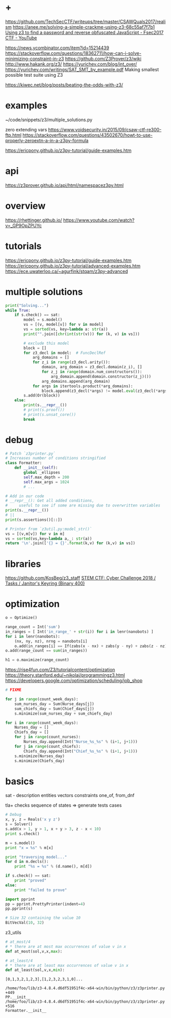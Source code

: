 # +

https://github.com/TechSecCTF/writeups/tree/master/CSAWQuals2017/realism
https://anee.me/solving-a-simple-crackme-using-z3-68c55af7f7b1
[Using z3 to find a password and reverse obfuscated JavaScript \- Fsec2017 CTF \- YouTube](https://www.youtube.com/watch?v=TpdDq56KH1I)

https://news.ycombinator.com/item?id=15214439
https://stackoverflow.com/questions/18362711/how-can-i-solve-minimizing-constraint-in-z3
https://github.com/Z3Prover/z3/wiki
http://www.hakank.org/z3/
https://yurichev.com/blog/int_over/
https://yurichev.com/writings/SAT_SMT_by_example.pdf
    Making smallest possible test suite using Z3

https://kiwec.net/blog/posts/beating-the-odds-with-z3/

# examples

~/code/snippets/z3/multiple_solutions.py

zero extending vars
    https://www.voidsecurity.in/2015/09/csaw-ctf-re300-ftp.html
    https://stackoverflow.com/questions/43502670/howt-to-use-properly-zeroextn-a-in-a-z3py-formula

https://ericpony.github.io/z3py-tutorial/guide-examples.htm

# api

https://z3prover.github.io/api/html/namespacez3py.html

# overview

https://rhettinger.github.io/
    https://www.youtube.com/watch?v=_GP9OpZPUYc

# tutorials

https://ericpony.github.io/z3py-tutorial/guide-examples.htm
https://ericpony.github.io/z3py-tutorial/advanced-examples.htm
https://ece.uwaterloo.ca/~agurfink/stqam/z3py-advanced

# multiple solutions

```python
print("Solving...")
while True:
    if s.check() == sat:
        model = s.model()
        vs = [(v, model[v]) for v in model]
        vs = sorted(vs, key=lambda a: str(a))
        print("".join([chr(int(str(v))) for (k, v) in vs]))

        # exclude this model
        block = []
        for z3_decl in model:  # FuncDeclRef
            arg_domains = []
            for z_i in range(z3_decl.arity()):
                domain, arg_domain = z3_decl.domain(z_i), []
                for z_j in range(domain.num_constructors()):
                    arg_domain.append(domain.constructor(z_j)())
                arg_domains.append(arg_domain)
            for args in itertools.product(*arg_domains):
                block.append(z3_decl(*args) != model.eval(z3_decl(*args)))
        s.add(Or(block))
    else:
        print(s.__repr__())
        # print(s.proof())
        # print(s.unsat_core())
        break
```

# debug 

```python
# Patch `z3printer.py`
# Increases number of conditions stringified
class Formatter:
    def __init__(self):
        global _ellipses
        self.max_depth = 200
        self.max_args = 1024
        # ...

# Add in our code
# __repr__(): Get all added conditions,
#     useful to see if some are missing due to overwritten variables
print(s.__repr__())
# ||
print(s.assertions()[::])

# Printer from `z3util.py:model_str()`
vs = [(v,m[v]) for v in m]
vs = sorted(vs,key=lambda a,_: str(a))
return '\n'.join(['{} = {}'.format(k,v) for (k,v) in vs])
```

# libraries

https://github.com/KosBeg/z3_staff
    [STEM CTF: Cyber Challenge 2018 / Tasks / Janitor's Keyring (Binary 400)](https://ctftime.org/writeup/9875)

# optimization

```python
o = Optimize()

range_count = Int('sum')
in_ranges = [ Int('in_range_' + str(i)) for i in lenr(nanobots) ]
for i in lenr(nanobots):
    (nx, ny, nz), nrng = nanobots[i]
    o.add(in_ranges[i] == If(zabs(x - nx) + zabs(y - ny) + zabs(z - nz) <= nrng, 1, 0))
o.add(range_count == sum(in_ranges))

h1 = o.maximize(range_count)
```

https://rise4fun.com/Z3/tutorialcontent/optimization
https://theory.stanford.edu/~nikolaj/programmingz3.html
https://developers.google.com/optimization/scheduling/job_shop

```python
# FIXME

for j in range(count_week_days):
    sum_nurses_day = Sum(Nurse_days[j])
    sum_chiefs_day = Sum(Chief_days[j])
    s.minimize(sum_nurses_day + sum_chiefs_day)

for i in range(count_week_days):
    Nurses_day = []
    Chiefs_day = []
    for j in range(count_nurses):
        Nurses_day.append(Int("Nurse_%s_%s" % (i+1, j+1)))
    for j in range(count_chiefs):
        Chiefs_day.append(Int("Chief_%s_%s" % (i+1, j+1)))
    s.minimize(Nurses_day)
    s.minimize(Chiefs_day)
```

# basics

sat - description
    entities
        vectors
    constraints
        one_of, from_dnf

tla+
    checks sequence of states
    => generate tests cases

```python
# Debug
x, y, z = Reals('x y z')
s = Solver()
s.add(x > 1, y > 1, x + y > 3, z - x < 10)
print s.check()

m = s.model()
print "x = %s" % m[x]

print "traversing model..."
for d in m.decls():
    print "%s = %s" % (d.name(), m[d])

if s.check() == sat:
    print "proved"
else:
    print "failed to prove"

import pprint
pp = pprint.PrettyPrinter(indent=4)
pp.pprint(s)

# Size 32 containing the value 10
BitVecVal(10, 32)
```

z3_utils
```python
# at_most/4
# * there are at most max occurrences of value v in x
def at_most(sol,v,x,max):

# at_least/4
# * there are at least max occurrences of value v in x
def at_least(sol,v,x,min):
```

```
[0,1,3,2,1,2,3],[1,2,3,2,3,1,0]...

/home/foo/lib/z3-4.8.4.d6df51951f4c-x64-win/bin/python/z3/z3printer.py +449
PP.__init__
/home/foo/lib/z3-4.8.4.d6df51951f4c-x64-win/bin/python/z3/z3printer.py +516
Formatter.__init__
```
